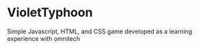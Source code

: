 # VioletTyphoon
Simple Javascript, HTML, and CSS game developed as a learning experience with omnitech
